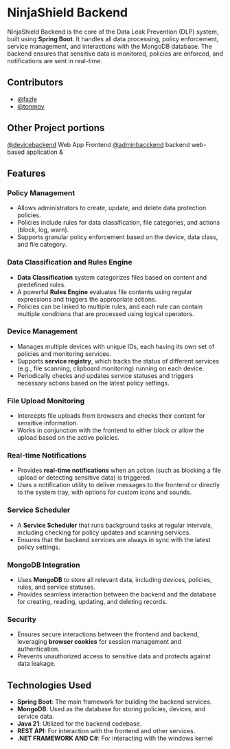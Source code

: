 # NinjaShield Backend

NinjaShield Backend is the core of the Data Leak Prevention (DLP) system, built using **Spring Boot**. It handles all data processing, policy enforcement, service management, and interactions with the MongoDB database. The backend ensures that sensitive data is monitored, policies are enforced, and notifications are sent in real-time.

## Contributors

- [@fazle]([https://github.com/fazle](https://github.com/FazleAlahiMukim))
- [@tonmoy]([https://github.com/tonmoy](https://github.com/TonmoyDaFulkopi))

## Other Project portions 

[@devicebackend](https://github.com/FazleAlahiMukim/NinjaShield-Backend) Web App Frontend
[@adminbacckend](https://github.com/FazleAlahiMukim/NinjaShield-AdminBackend) backend web-based application & 

## Features

### Policy Management
- Allows administrators to create, update, and delete data protection policies.
- Policies include rules for data classification, file categories, and actions (block, log, warn).
- Supports granular policy enforcement based on the device, data class, and file category.

### Data Classification and Rules Engine
- **Data Classification** system categorizes files based on content and predefined rules.
- A powerful **Rules Engine** evaluates file contents using regular expressions and triggers the appropriate actions.
- Policies can be linked to multiple rules, and each rule can contain multiple conditions that are processed using logical operators.

### Device Management
- Manages multiple devices with unique IDs, each having its own set of policies and monitoring services.
- Supports **service registry**, which tracks the status of different services (e.g., file scanning, clipboard monitoring) running on each device.
- Periodically checks and updates service statuses and triggers necessary actions based on the latest policy settings.

### File Upload Monitoring
- Intercepts file uploads from browsers and checks their content for sensitive information.
- Works in conjunction with the frontend to either block or allow the upload based on the active policies.

### Real-time Notifications
- Provides **real-time notifications** when an action (such as blocking a file upload or detecting sensitive data) is triggered.
- Uses a notification utility to deliver messages to the frontend or directly to the system tray, with options for custom icons and sounds.

### Service Scheduler
- A **Service Scheduler** that runs background tasks at regular intervals, including checking for policy updates and scanning services.
- Ensures that the backend services are always in sync with the latest policy settings.

### MongoDB Integration
- Uses **MongoDB** to store all relevant data, including devices, policies, rules, and service statuses.
- Provides seamless interaction between the backend and the database for creating, reading, updating, and deleting records.

### Security
- Ensures secure interactions between the frontend and backend, leveraging **browser cookies** for session management and authentication.
- Prevents unauthorized access to sensitive data and protects against data leakage.

## Technologies Used

- **Spring Boot**: The main framework for building the backend services.
- **MongoDB**: Used as the database for storing policies, devices, and service data.
- **Java 21**: Utilized for the backend codebase.
- **REST API**: For interaction with the frontend and other services.
- **.NET FRAMEWORK AND C#**: For interacting with the windows kernel

